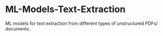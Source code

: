 # ML-Models-Text-Extraction
ML models for text extraction from different types of unstructured PDFs/ documents.
